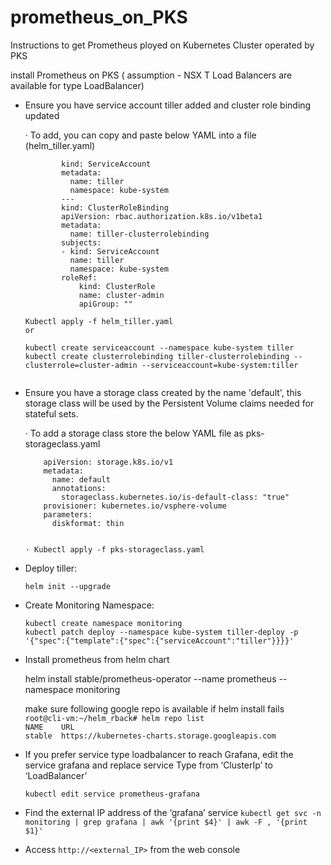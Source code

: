 # prometheus_on_PKS
Instructions to get Prometheus ployed on Kubernetes Cluster operated by PKS

install Prometheus on PKS ( assumption - NSX T Load Balancers are available for type LoadBalancer)


* Ensure you have service account tiller added and cluster role binding updated
 
	· To add, you can copy and paste below YAML into a file (helm_tiller.yaml)
	```yaml\apiVersion: v1
            kind: ServiceAccount
            metadata:
              name: tiller
              namespace: kube-system
            ---
            kind: ClusterRoleBinding
            apiVersion: rbac.authorization.k8s.io/v1beta1
            metadata:
              name: tiller-clusterrolebinding
            subjects:
            - kind: ServiceAccount
              name: tiller
              namespace: kube-system
            roleRef:
                kind: ClusterRole
                name: cluster-admin
                apiGroup: ""
 
  Kubectl apply -f helm_tiller.yaml
  or 
  
  kubectl create serviceaccount --namespace kube-system tiller
  kubectl create clusterrolebinding tiller-clusterrolebinding --clusterrole=cluster-admin --serviceaccount=kube-system:tiller
  

* Ensure you have a storage class created by the name 'default', this storage class will be used by the Persistent Volume claims needed for stateful sets.
 
	· To add a storage class store the below YAML file as pks-storageclass.yaml
	```yaml\kind: StorageClass
		apiVersion: storage.k8s.io/v1
		metadata:
		  name: default
		  annotations:
		    storageclass.kubernetes.io/is-default-class: "true"
		provisioner: kubernetes.io/vsphere-volume
		parameters:
		  diskformat: thin
		  
 
	· Kubectl apply -f pks-storageclass.yaml
 
* Deploy tiller:

    `helm init --upgrade`

* Create Monitoring Namespace: 

    `kubectl create namespace monitoring`  
    `kubectl patch deploy --namespace kube-system tiller-deploy -p '{"spec":{"template":{"spec":{"serviceAccount":"tiller"}}}}'`


* Install prometheus from helm chart

    helm install stable/prometheus-operator --name prometheus --namespace monitoring
    
    make sure following google repo is available if helm install fails     
    `root@cli-vm:~/helm_rback# helm repo list`    
    `NAME    URL`  
    `stable  https://kubernetes-charts.storage.googleapis.com`
    

     
* If you prefer service type loadbalancer to reach Grafana, edit the service grafana and replace service Type from ‘ClusterIp’ to ‘LoadBalancer’
 
	`kubectl edit service prometheus-grafana`
 
* Find the external IP address of the ‘grafana’ service
	`kubectl get svc -n monitoring | grep grafana | awk '{print $4}' | awk -F , '{print $1}'`
 
* Access `http://<external_IP>` from the web console
